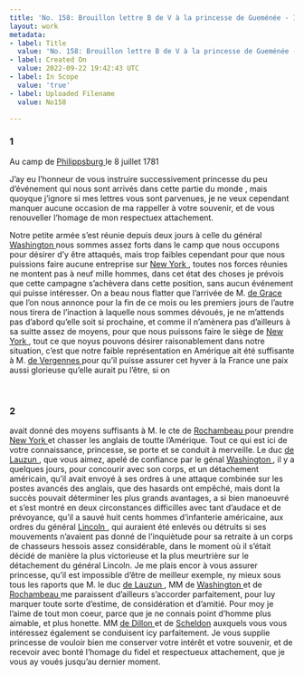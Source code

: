 ```yaml
---
title: 'No. 158: Brouillon lettre B de V à la princesse de Gueménée - 1781/07/08'
layout: work
metadata:
- label: Title
  value: 'No. 158: Brouillon lettre B de V à la princesse de Gueménée - 1781/07/08'
- label: Created On
  value: 2022-09-22 19:42:43 UTC
- label: In Scope
  value: 'true'
- label: Uploaded Filename
  value: No158

---
```

<div class="pages">
<div id="page-32573598">
<h3><a name="page-32573598">1</a></h3>
<div class="page-content">
<p>Au camp de <a href="../subjects/32162963" title="Phillipsburg, New York"> Philippsburg </a> le 8 juillet 1781</p>
<p>J’ay eu l’honneur de vous instruire successivement princesse <span class="line-break"> </span>du peu d’événement qui nous sont arrivés dans cette partie <span class="line-break"> </span>du monde , mais quoyque j’ignore si mes lettres vous <span class="line-break"> </span>sont parvenues, je ne veux cependant manquer <span class="line-break"> </span>aucune occasion de ma rappeller à votre souvenir, <span class="line-break"> </span>et de vous renouveller l’homage de mon respectuex <span class="line-break"> </span>attachement.</p>
<p>Notre petite armée s’est réunie depuis deux jours à celle du <span class="line-break"> </span>général <a href="../subjects/32162841" title="George Washington; 1732-1799"> Washington </a> nous sommes assez forts dans le camp que nous <span class="line-break"> </span>occupons pour désirer d’y être attaqués, mais trop faibles <span class="line-break"> </span>cependant pour que nous puissions faire aucune entreprise sur <span class="line-break"> </span><a href="../subjects/32162830" title=" New York "> New York </a>, toutes nos forces réunies ne montent <span class="line-break"> </span>pas à neuf mille hommes, dans cet état des choses je <span class="line-break"> </span>prévois que cette campagne s’achèvera dans cette <span class="line-break"> </span>position, sans aucun événement qui puisse intéresser. <span class="line-break"> </span>On a beau nous flatter que l’arrivée de M. <a href="../subjects/32162948" title="François Joseph Paul de Grasse; 1722-1788"> de Grace </a> <span class="line-break"> </span>que l’on nous annonce pour la fin de ce mois ou les <span class="line-break"> </span>premiers jours de l’autre nous tirera de l’inaction <span class="line-break"> </span>à laquelle nous sommes dévoués, je ne m’attends pas d’abord <span class="line-break"> </span>qu’elle soit si prochaine, et comme il n’amènera pas d’ailleurs <span class="line-break"> </span>à sa suitte assez de moyens, pour que nous puissons <span class="line-break"> </span>faire le siège de <a href="../subjects/32162830" title=" New York "> New York </a>, tout ce que noyus pouvons <span class="line-break"> </span>désirer raisonablement dans notre situation, c’est que <span class="line-break"> </span>notre faible représentation en Amérique ait été suffisante <span class="line-break"> </span>à M. <a href="../subjects/32163037" title="Charles Gravier de Vergennes; 1719-1787"> de Vergennes </a> pour qu’il puisse assurer cet hyver à la France <span class="line-break"> </span>une paix aussi glorieuse qu’elle aurait pu l’être, si on </p>
</div>
</div>
<br />
<div id="page-32573599">
<h3><a name="page-32573599">2</a></h3>
<div class="page-content">
<p>avait donné des moyens suffisants à M. le cte de <a href="../subjects/32166229" title="Jean-Baptiste Donatien de Vimeur de Rochambeau; 1725-1807"> Rochambeau </a> pour <span class="line-break"> </span>prendre <a href="../subjects/32162830" title=" New York "> New York </a> et chasser les anglais de toutte l’Amérique. <span class="line-break"> </span>Tout ce qui est ici de votre connaissance, princesse, se porte et se conduit <span class="line-break"> </span>à merveille. Le duc <a href="../subjects/32162865" title="Armand-Louis Gontaut, duc de Lauzun; 1747-1793"> de Lauzun </a>, que vous aimez, apelé de confiance <span class="line-break"> </span>par le génal <a href="../subjects/32162841" title="George Washington; 1732-1799"> Washington </a>, il y a quelques jours, pour concourir avec <span class="line-break"> </span>son corps, et un détachement américain, qu’il avait envoyé à <span class="line-break"> </span>ses ordres à une attaque combinée sur les postes avancés des <span class="line-break"> </span>anglais, que des hasards ont empêché, mais dont la succès <span class="line-break"> </span>pouvait déterminer les plus grands avantages, a si bien manoeuvré <span class="line-break"> </span>et s’est montré en deux circonstances difficilles avec tant d’audace <span class="line-break"> </span>et de prévoyance, qu’il a sauvé huit cents hommes d’infanterie <span class="line-break"> </span>américaine, aux ordres du général <a href="../subjects/32162863" title="Benjamin Lincoln; 1733-1810"> Lincoln </a>, qui auraient été <span class="line-break"> </span>enlevés ou détruits si ses mouvements n’avaient pas donné <span class="line-break"> </span>de l’inquiètude pour sa retraite à un corps de chasseurs <span class="line-break"> </span>hessois assez considérable, dans le moment où il s’était <span class="line-break"> </span>décidé de manière la plus victorieuse et la plus <span class="line-break"> </span>meurtrière sur le détachement du général Lincoln. Je <span class="line-break"> </span>me plais encor à vous assurer princesse, qu’il est impossible <span class="line-break"> </span>d’être de meilleur exemple, ny mieux sous tous les raports <span class="line-break"> </span>que M. le duc <a href="../subjects/32162865" title="Armand-Louis Gontaut, duc de Lauzun; 1747-1793"> de Lauzun </a>, MM de <a href="../subjects/32162841" title="George Washington; 1732-1799"> Washington </a> et de <span class="line-break"> </span><a href="../subjects/32166229" title="Jean-Baptiste Donatien de Vimeur de Rochambeau; 1725-1807"> Rochambeau </a> me paraissent d’ailleurs s’accorder <span class="line-break"> </span>parfaitement, pour luy marquer toute sorte d’estime, <span class="line-break"> </span>de considération et d’amitié. Pour moy je l’aime de tout <span class="line-break"> </span>mon coeur, parce que je ne connais point d’homme plus aimable, et plus <span class="line-break"> </span>honette. MM <a href="../subjects/32163214" title="Robert-Guillaume de Dillon; 1754-1839"> de Dillon </a> et de <a href="../subjects/32166441" title="Dominique Sheldon; 1760-1802">Scheldon</a> auxquels vous vous <span class="line-break"> </span>intéressez également se conduisent icy parfaitement. <span class="line-break"> </span>Je vous supplie princesse de vouloir bien me conserver votre <span class="line-break"> </span>intérêt et votre souvenir, et de recevoir avec bonté l’homage <span class="line-break"> </span>du fidel et respectueux attachement, que je vous ay voués <span class="line-break"> </span>jusqu’au dernier moment. </p>
</div>
</div>
<br />
</div>
